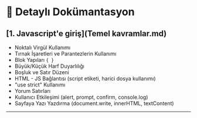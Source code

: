 # 📖 Detaylı Dokümantasyon

## [1. Javascript'e giriş](Temel kavramlar.md)
- Noktalı Virgül Kullanımı
- Tırnak İşaretleri ve Parantezlerin Kullanımı
- Blok Yapıları `{ }`
- Büyük/Küçük Harf Duyarlılığı
- Boşluk ve Satır Düzeni
- HTML - JS Bağlantısı (script etiketi, harici dosya kullanımı)
- "use strict" Kullanımı
- Yorum Satırları
- Kullanıcı Etkileşimi (alert, prompt, confirm, console.log)
- Sayfaya Yazı Yazdırma (document.write, innerHTML, textContent)
  
---
